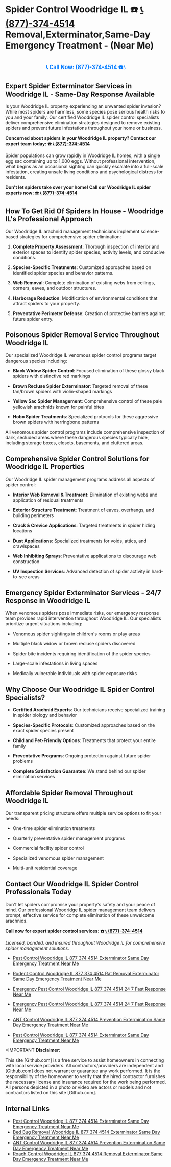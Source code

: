 # Spider Control Woodridge IL ☎️ [📞 (877)-374-4514](https://pest-control-4514.netlify.app) Removal,Exterminator,Same-Day Emergency Treatment - (Near Me)
# 

<p align="center" style="font-size: 1.2em; font-weight: bold; margin: 20px 0;">
  <a href="https://pest-control-4514.netlify.app" target="_blank" style="color: #007BFF; text-decoration: none;">📞 Call Now: (877)-374-4514 ☎️💧</a>
</p>

## Expert Spider Exterminator Services in Woodridge IL - Same-Day Response Available

Is your Woodridge IL property experiencing an unwanted spider invasion? While most spiders are harmless, some species pose serious health risks to you and your family. Our certified Woodridge IL spider control specialists deliver comprehensive elimination strategies designed to remove existing spiders and prevent future infestations throughout your home or business.

**Concerned about spiders in your Woodridge IL property? Contact our expert team today: ☎️ [📞 (877)-374-4514](https://pest-control-4514.netlify.app)**

Spider populations can grow rapidly in Woodridge IL homes, with a single egg sac containing up to 1,000 eggs. Without professional intervention, what begins as an occasional sighting can quickly escalate into a full-scale infestation, creating unsafe living conditions and psychological distress for residents.

**Don't let spiders take over your home! Call our Woodridge IL spider experts now: ☎️ [📞 (877)-374-4514](https://pest-control-4514.netlify.app)**

## How To Get Rid Of Spiders In House - Woodridge IL's Professional Approach

Our Woodridge IL arachnid management technicians implement science-based strategies for comprehensive spider elimination:

1. **Complete Property Assessment**: Thorough inspection of interior and exterior spaces to identify spider species, activity levels, and conducive conditions.

2. **Species-Specific Treatments**: Customized approaches based on identified spider species and behavior patterns.

3. **Web Removal**: Complete elimination of existing webs from ceilings, corners, eaves, and outdoor structures.

4. **Harborage Reduction**: Modification of environmental conditions that attract spiders to your property.

5. **Preventative Perimeter Defense**: Creation of protective barriers against future spider entry.

## Poisonous Spider Removal Service Throughout Woodridge IL

Our specialized Woodridge IL venomous spider control programs target dangerous species including:

- **Black Widow Spider Control**: Focused elimination of these glossy black spiders with distinctive red markings

- **Brown Recluse Spider Exterminator**: Targeted removal of these tan/brown spiders with violin-shaped markings

- **Yellow Sac Spider Management**: Comprehensive control of these pale yellowish arachnids known for painful bites

- **Hobo Spider Treatments**: Specialized protocols for these aggressive brown spiders with herringbone patterns

All venomous spider control programs include comprehensive inspection of dark, secluded areas where these dangerous species typically hide, including storage boxes, closets, basements, and cluttered areas.

## Comprehensive Spider Control Solutions for Woodridge IL Properties

Our Woodridge IL spider management programs address all aspects of spider control:

- **Interior Web Removal & Treatment**: Elimination of existing webs and application of residual treatments

- **Exterior Structure Treatment**: Treatment of eaves, overhangs, and building perimeters

- **Crack & Crevice Applications**: Targeted treatments in spider hiding locations

- **Dust Applications**: Specialized treatments for voids, attics, and crawlspaces

- **Web Inhibiting Sprays**: Preventative applications to discourage web construction

- **UV Inspection Services**: Advanced detection of spider activity in hard-to-see areas

## Emergency Spider Exterminator Services - 24/7 Response in Woodridge IL

When venomous spiders pose immediate risks, our emergency response team provides rapid intervention throughout Woodridge IL. Our specialists prioritize urgent situations including:

- Venomous spider sightings in children's rooms or play areas

- Multiple black widow or brown recluse spiders discovered

- Spider bite incidents requiring identification of the spider species

- Large-scale infestations in living spaces

- Medically vulnerable individuals with spider exposure risks

## Why Choose Our Woodridge IL Spider Control Specialists?

- **Certified Arachnid Experts**: Our technicians receive specialized training in spider biology and behavior

- **Species-Specific Protocols**: Customized approaches based on the exact spider species present

- **Child and Pet-Friendly Options**: Treatments that protect your entire family

- **Preventative Programs**: Ongoing protection against future spider problems

- **Complete Satisfaction Guarantee**: We stand behind our spider elimination services

## Affordable Spider Removal Throughout Woodridge IL

Our transparent pricing structure offers multiple service options to fit your needs:

- One-time spider elimination treatments

- Quarterly preventative spider management programs

- Commercial facility spider control

- Specialized venomous spider management

- Multi-unit residential coverage

## Contact Our Woodridge IL Spider Control Professionals Today

Don't let spiders compromise your property's safety and your peace of mind. Our professional Woodridge IL spider management team delivers prompt, effective service for complete elimination of these unwelcome arachnids.

**Call now for expert spider control services: ☎️ [📞 (877)-374-4514](https://pest-control-4514.netlify.app)**

*Licensed, bonded, and insured throughout Woodridge IL for comprehensive spider management solutions.*


- [Pest Control Woodridge IL 877 374 4514 Exterminator Same Day Emergency Treatment Near Me](https://github.com/allyoucaneatsushiin/pest-control/blob/main/Pest-Control-Woodridge-IL-877-374-4514-Exterminator-Same-Day-Emergency-Treatment-Near-Me.md)
- [Rodent Control Woodridge IL 877 374 4514 Rat Removal Exterminator Same Day Emergency Treatment Near Me](https://github.com/allyoucaneatsushiin/pest-control/blob/main/Rodent-Control-Woodridge-IL-877-374-4514-Rat-Removal-Exterminator-Same-Day-Emergency-Treatment-Near-Me.md)
- [Emergency Pest Control Woodridge IL 877 374 4514 24 7 Fast Response Near Me](https://github.com/allyoucaneatsushiin/pest-control/blob/main/Emergency-Pest-Control-Woodridge-IL-877-374-4514-24-7-Fast-Response-Near-Me.md)


- [Emergency Pest Control Woodridge IL 877 374 4514 24 7 Fast Response Near Me](https://github.com/allyoucaneatsushiin/pest-control/blob/main/Emergency-Pest-Control-Woodridge-IL-877-374-4514-24-7-Fast-Response-Near-Me.md)
- [ANT Control Woodridge IL 877 374 4514 Prevention Extermination Same Day Emergency Treatment Near Me](https://github.com/allyoucaneatsushiin/pest-control/blob/main/ANT-Control-Woodridge-IL-877-374-4514-Prevention-Extermination-Same-Day-Emergency-Treatment-Near-Me.md)
- [Pest Control Woodridge IL 877 374 4514 Exterminator Same Day Emergency Treatment Near Me](https://github.com/allyoucaneatsushiin/pest-control/blob/main/Pest-Control-Woodridge-IL-877-374-4514-Exterminator-Same-Day-Emergency-Treatment-Near-Me.md)


*IMPORTANT **Disclaimer:**  

This site [Github.com] is a free service to assist homeowners in connecting with local service providers. All contractors/providers are independent and [Github.com] does not warrant or guarantee any work performed. It is the responsibility of the homeowner to verify that the hired contractor furnishes the necessary license and insurance required for the work being performed. All persons depicted in a photo or video are actors or models and not contractors listed on this site [Github.com].


## Internal Links
- [Pest Control Woodridge IL 877 374 4514 Exterminator Same Day Emergency Treatment Near Me](https://github.com/allyoucaneatsushiin/pest-control/blob/main/Pest-Control-Woodridge-IL-877-374-4514-Exterminator-Same-Day-Emergency-Treatment-Near-Me.md)
- [Bed Bug Removal Woodridge IL 877 374 4514 Exterminator Same Day Emergency Treatment Near Me](https://github.com/allyoucaneatsushiin/pest-control/blob/main/Bed-Bug-Removal-Woodridge-IL-877-374-4514-Exterminator-Same-Day-Emergency-Treatment-Near-Me.md)
- [ANT Control Woodridge IL 877 374 4514 Prevention Extermination Same Day Emergency Treatment Near Me](https://github.com/allyoucaneatsushiin/pest-control/blob/main/ANT-Control-Woodridge-IL-877-374-4514-Prevention-Extermination-Same-Day-Emergency-Treatment-Near-Me.md)
- [Roach Control Woodridge IL 877 374 4514 Removal Exterminator Same Day Emergency Treatment Near Me](https://github.com/allyoucaneatsushiin/pest-control/blob/main/Roach-Control-Woodridge-IL-877-374-4514-Removal-Exterminator-Same-Day-Emergency-Treatment-Near-Me.md)
